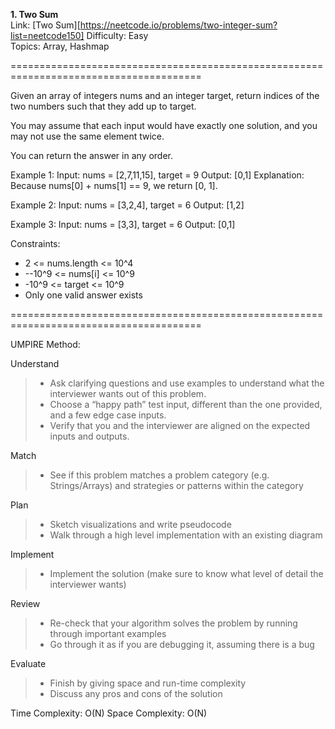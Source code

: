 **1. Two Sum**  
Link: [Two Sum][https://neetcode.io/problems/two-integer-sum?list=neetcode150]
Difficulty: Easy  
Topics: Array, Hashmap  

=======================================================================================

Given an array of integers nums and an integer target, return indices of the two numbers such that they add up to target.  

You may assume that each input would have exactly one solution, and you may not use the same element twice.  

You can return the answer in any order.  

Example 1:
Input: nums = [2,7,11,15], target = 9
Output: [0,1]
Explanation: Because nums[0] + nums[1] == 9, we return [0, 1].

Example 2:
Input: nums = [3,2,4], target = 6
Output: [1,2]

Example 3:
Input: nums = [3,3], target = 6
Output: [0,1]

Constraints:

- 2 <= nums.length <= 10^4
- --10^9 <= nums[i] <= 10^9
- -10^9 <= target <= 10^9
- Only one valid answer exists

=======================================================================================

UMPIRE Method:

Understand
> - Ask clarifying questions and use examples to understand what the interviewer wants out of this problem.
> - Choose a “happy path” test input, different than the one provided, and a few edge case inputs.
> - Verify that you and the interviewer are aligned on the expected inputs and outputs.


Match
> - See if this problem matches a problem category (e.g. Strings/Arrays) and strategies or patterns within the category

Plan
> - Sketch visualizations and write pseudocode
> - Walk through a high level implementation with an existing diagram

Implement
> - Implement the solution (make sure to know what level of detail the interviewer wants)

Review
> - Re-check that your algorithm solves the problem by running through important examples
> - Go through it as if you are debugging it, assuming there is a bug

Evaluate
> - Finish by giving space and run-time complexity
> - Discuss any pros and cons of the solution


Time Complexity: O(N)
Space Complexity: O(N)

